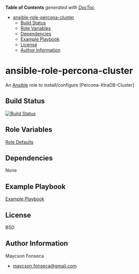 <!-- START doctoc generated TOC please keep comment here to allow auto update -->
<!-- DON'T EDIT THIS SECTION, INSTEAD RE-RUN doctoc TO UPDATE -->
**Table of Contents**  *generated with [DocToc](https://github.com/thlorenz/doctoc)*

- [ansible-role-percona-cluster](#ansible-role-percona-cluster)
  - [Build Status](#build-status)
  - [Role Variables](#role-variables)
  - [Dependencies](#dependencies)
  - [Example Playbook](#example-playbook)
  - [License](#license)
  - [Author Information](#author-information)

<!-- END doctoc generated TOC please keep comment here to allow auto update -->

# ansible-role-percona-cluster

An [Ansible](https://www.ansible.com) role to install/configure [Percona-XtraDB-Cluster]

## Build Status

[![Build Status](https://travis-ci.org/maycson-fonseca-procoding/ansible-role-percona-cluster.svg?branch=master)](https://travis-ci.org/maycson-fonseca-procoding/ansible-role-percona-cluster)

## Role Variables

[Role Defaults](./defaults/main.yml)

## Dependencies

None

## Example Playbook

[Example Playbook](./playbook.yml)

## License

BSD

## Author Information

Maycson Fonseca

- [maycson.fonseca@gmail.com](mailto:maycson.fonseca@gmail.com)
